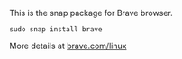 This is the snap package for Brave browser.

`sudo snap install brave`

More details at [brave.com/linux](https://brave.com/linux)
